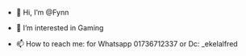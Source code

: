 - 👋 Hi, I’m @Fynn
- 👀 I’m interested in Gaming

- 📫 How to reach me: for Whatsapp 01736712337 or Dc: _ekelalfred

<!---
Fynntastik/Fynntastik is a ✨ special ✨ repository because its `README.md` (this file) appears on your GitHub profile.
You can click the Preview link to take a look at your changes.
--->
